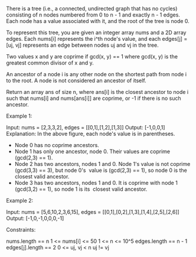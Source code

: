 There is a tree (i.e., a connected, undirected graph that has no cycles)
consisting of n nodes numbered from 0 to n - 1 and exactly n - 1 edges. Each
node has a value associated with it, and the root of the tree is node 0.

To represent this tree, you are given an integer array nums and a 2D array
edges. Each nums[i] represents the i^th node's value, and each edges[j] =
[uj, vj] represents an edge between nodes uj and vj in the tree.

Two values x and y are coprime if gcd(x, y) == 1 where gcd(x, y) is the
greatest common divisor of x and y.

An ancestor of a node i is any other node on the shortest path from node i to
the root. A node is not considered an ancestor of itself.

Return an array ans of size n, where ans[i] is the closest ancestor to node i
such that nums[i] and nums[ans[i]] are coprime, or -1 if there is no such
ancestor.


Example 1:




Input: nums = [2,3,3,2], edges = [[0,1],[1,2],[1,3]]
Output: [-1,0,0,1]
Explanation: In the above figure, each node's value is in parentheses.
- Node 0 has no coprime ancestors.
- Node 1 has only one ancestor, node 0. Their values are coprime (gcd(2,3) ==
1).
- Node 2 has two ancestors, nodes 1 and 0. Node 1's value is not coprime
(gcd(3,3) == 3), but node 0's
⁠ value is (gcd(2,3) == 1), so node 0 is the closest valid ancestor.
- Node 3 has two ancestors, nodes 1 and 0. It is coprime with node 1
(gcd(3,2) == 1), so node 1 is its
⁠ closest valid ancestor.


Example 2:




Input: nums = [5,6,10,2,3,6,15], edges =
[[0,1],[0,2],[1,3],[1,4],[2,5],[2,6]]
Output: [-1,0,-1,0,0,0,-1]



Constraints:


nums.length == n
1 <= nums[i] <= 50
1 <= n <= 10^5
edges.length == n - 1
edges[j].length == 2
0 <= uj, vj < n
uj != vj




